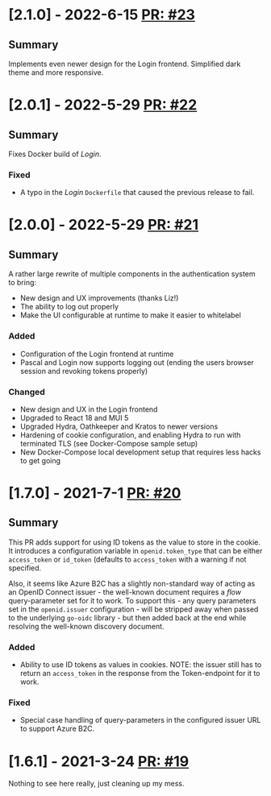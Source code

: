 # [2.1.0] - 2022-6-15 [PR: #23](https://github.com/dolittle-platform/Authentication/pull/23)
## Summary

Implements even newer design for the Login frontend. Simplified dark theme and more responsive.


# [2.0.1] - 2022-5-29 [PR: #22](https://github.com/dolittle-platform/Authentication/pull/22)
## Summary

Fixes Docker build of _Login_.

### Fixed

- A typo in the _Login_ `Dockerfile` that caused the previous release to fail.


# [2.0.0] - 2022-5-29 [PR: #21](https://github.com/dolittle-platform/Authentication/pull/21)
## Summary

A rather large rewrite of multiple components in the authentication system to bring:
- New design and UX improvements (thanks Liz!)
- The ability to log out properly
- Make the UI configurable at runtime to make it easier to whitelabel

### Added

- Configuration of the Login frontend at runtime
- Pascal and Login now supports logging out (ending the users browser session and revoking tokens properly)

### Changed

- New design and UX in the Login frontend
- Upgraded to React 18 and MUI 5
- Upgraded Hydra, Oathkeeper and Kratos to newer versions
- Hardening of cookie configuration, and enabling Hydra to run with terminated TLS (see Docker-Compose sample setup)
- New Docker-Compose local development setup that requires less hacks to get going


# [1.7.0] - 2021-7-1 [PR: #20](https://github.com/dolittle-platform/Authentication/pull/20)
## Summary

This PR adds support for using ID tokens as the value to store in the cookie. It introduces a configuration variable in `openid.token_type` that can be either `access_token` or `id_token` (defaults to `access_token` with a warning if not specified. 

Also, it seems like Azure B2C has a slightly non-standard way of acting as an OpenID Connect issuer - the well-known document requires a _flow_ query-parameter set for it to work. To support this - any query parameters set in the `openid.issuer` configuration - will be stripped away when passed to the underlying `go-oidc` library - but then added back at the end while resolving the well-known discovery document.

### Added

- Ability to use ID tokens as values in cookies. NOTE: the issuer still has to return an `access_token` in the response from the Token-endpoint for it to work.

### Fixed

- Special case handling of query-parameters in the configured issuer URL to support Azure B2C.


# [1.6.1] - 2021-3-24 [PR: #19](https://github.com/dolittle-platform/Authentication/pull/19)
Nothing to see here really, just cleaning up my mess.


